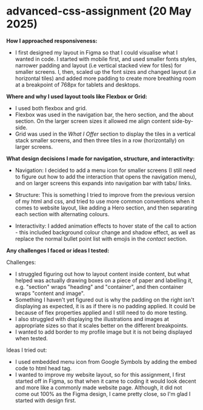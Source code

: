 # advanced-css-assignment (20 May 2025)
**How I approached responsiveness:**
- I first designed my layout in Figma so that I could visualise what I wanted in code. I started with mobile first, and used smaller fonts styles, narrower padding and layout (i.e vertical stacked view for tiles) for smaller screens. I, then, scaled up the font sizes and changed layout (i.e horizontal tiles) and added more padding to create more breathing room at a breakpoint of 768px for tablets and desktops. 


**Where and why I used layout tools like Flexbox or Grid:**
- I used both flexbox and grid.
- Flexbox was used in the navigation bar, the hero section, and the about section. On the larger screen sizes it allowed me align content side-by-side.
- Grid was used in the _What I Offer_ section to display the tiles in a vertical stack smaller screens, and then three tiles in a row (horizontally) on larger screens.


**What design decisions I made for navigation, structure, and interactivity:**
- Navigation: I decided to add a menu icon for smaller screens (I still need to figure out how to add the interaction that opens the navigation menu), and on larger screens this expands into navigation bar with tabs/ links.

- Structure: This is something I tried to improve from the previous version of my html and css, and tried to use more common conventions when it comes to website layout, like adding a Hero section, and then separating each section with alternating colours.

- Interactivity: I added animation effects to hover state of the call to action - this included background colour change and shadow effect, as well as replace the normal bullet point list with emojis in the _contact_ section.

**Any challenges I faced or ideas I tested:**

Challenges:
- I struggled figuring out how to layout content inside content, but what helped was actually drawing boxes on a piece of paper and labelling it, e.g. "section" wraps "heading" and "container", and then container wraps "content and image".
- Something I haven't yet figured out is why the padding on the right isn't displaying as expected, it is as if there is no padding applied. It could be because of flex properties applied and I still need to do more testing.
- I also struggled with displaying the illustrations and images at appropriate sizes so that it scales better on the different breakpoints.
- I wanted to add border to my profile image but it is not being displayed when tested.

Ideas I tried out:
- I used embedded menu icon from Google Symbols by adding the embed code to html head tag.
- I wanted to improve my website layout, so for this assignment, I first started off in Figma, so that when it came to coding it would look decent and more like a commonly made website page. Although, it did not come out 100% as the Figma design, I came pretty close, so I'm glad I started with design first.
